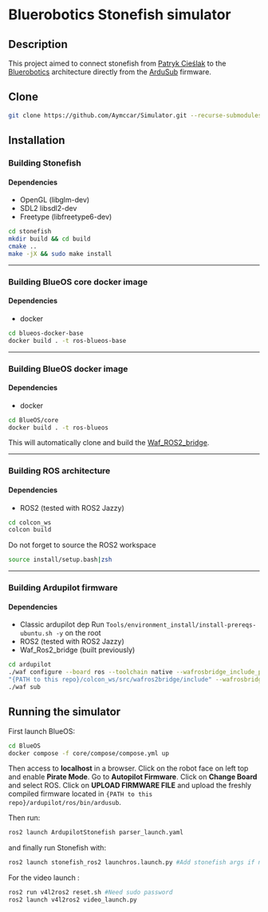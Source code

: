 # Bluerobotics Stonefish simulator
## Description
This project aimed to connect stonefish from [Patryk Cieślak](https://github.com/patrykcieslak/stonefish) to the [Bluerobotics](https://github.com/bluerobotics) architecture directly from the [ArduSub](https://github.com/ArduPilot/ardupilot) firmware.
## Clone 
```bash
git clone https://github.com/Aymccar/Simulator.git --recurse-submodules
```
## Installation 
### Building Stonefish
#### Dependencies
- OpenGL (libglm-dev)
- SDL2 libsdl2-dev
- Freetype (libfreetype6-dev)

```bash
cd stonefish
mkdir build && cd build
cmake ..
make -jX && sudo make install
```
---

### Building BlueOS core docker image 
#### Dependencies 
- docker

```bash
cd blueos-docker-base
docker build . -t ros-blueos-base
```
---
### Building BlueOS docker image
#### Dependencies
-	docker

```bash
cd BlueOS/core
docker build . -t ros-blueos
```
This will automatically clone and build the [Waf_ROS2_bridge](https://github.com/Aymccar/Waf_Ros2_Bridge).

---
### Building ROS architecture
#### Dependencies
- ROS2 (tested with ROS2 Jazzy)

```bash
cd colcon_ws
colcon build
```
Do not forget to source the ROS2 workspace 
```bash
source install/setup.bash|zsh
```
----
### Building Ardupilot firmware
#### Dependencies
- Classic ardupilot dep
Run ```Tools/environment_install/install-prereqs-ubuntu.sh -y``` on the root
- ROS2 (tested with ROS2 Jazzy)
- Waf_Ros2_bridge (built previously)
```bash
cd ardupilot 
./waf configure --board ros --toolchain native --wafrosbridge_include_path  
"{PATH to this repo}/colcon_ws/src/wafros2bridge/include" --wafrosbridge_lib_path "{PATH to this repo}/colcon_ws/install/wafros2bridge/lib"
./waf sub
```

## Running the simulator
First launch BlueOS:
```bash
cd BlueOS
docker compose -f core/compose/compose.yml up
``` 
Then access to **localhost** in a browser.
Click on the robot face on left top and enable **Pirate Mode**.
Go to **Autopilot Firmware**.
Click on **Change Board** and select ROS.
Click on **UPLOAD FIRMWARE FILE** and upload the freshly compiled firmware located in ``{PATH to this repo}/ardupilot/ros/bin/ardusub``.

Then run: 
```bash 
ros2 launch ArdupilotStonefish parser_launch.yaml
```
and finally run Stonefish with:
```bash
ros2 launch stonefish_ros2 launchros.launch.py #Add stonefish args if needed
```
For the video launch :
```bash
ros2 run v4l2ros2 reset.sh #Need sudo password
ros2 launch v4l2ros2 video_launch.py
```

